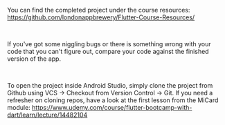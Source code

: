 <p>You can find the completed project under the course resources: <a href="https://github.com/londonappbrewery/Flutter-Course-Resources/" rel="noopener noreferrer" target="_blank">https://github.com/londonappbrewery/Flutter-Course-Resources/</a></p><p><br></p><p>If you've got some niggling bugs or there is something wrong with your code that you can't figure out, compare your code against the finished version of the app. </p><p><br></p><p>To open the project inside Android Studio, simply clone the project from Github using VCS → Checkout from Version Control → Git. If you need a refresher on cloning repos, have a look at the first lesson from the MiCard module: <a href="https://www.udemy.com/course/flutter-bootcamp-with-dart/learn/lecture/14482104" rel="noopener noreferrer" target="_blank">https://www.udemy.com/course/flutter-bootcamp-with-dart/learn/lecture/14482104</a></p><p><br></p>